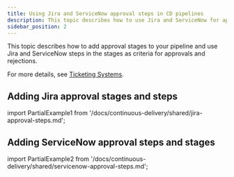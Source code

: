 ```yaml
---
title: Using Jira and ServiceNow approval steps in CD pipelines
description: This topic describes how to use Jira and ServiceNow for approvals and rejections in your pipeline.
sidebar_position: 2
---
```


This topic describes how to add approval stages to your pipeline and use Jira and ServiceNow steps in the stages as criteria for approvals and rejections.

For more details, see [Ticketing Systems](/docs/category/ticketing-systems).

## Adding Jira approval stages and steps

import PartialExample1 from '/docs/continuous-delivery/shared/jira-approval-steps.md';

<PartialExample1 name="jira-approval" />

## Adding ServiceNow approval steps and stages

import PartialExample2 from '/docs/continuous-delivery/shared/servicenow-approval-steps.md';

<PartialExample2 name="servicenow-approval" />



